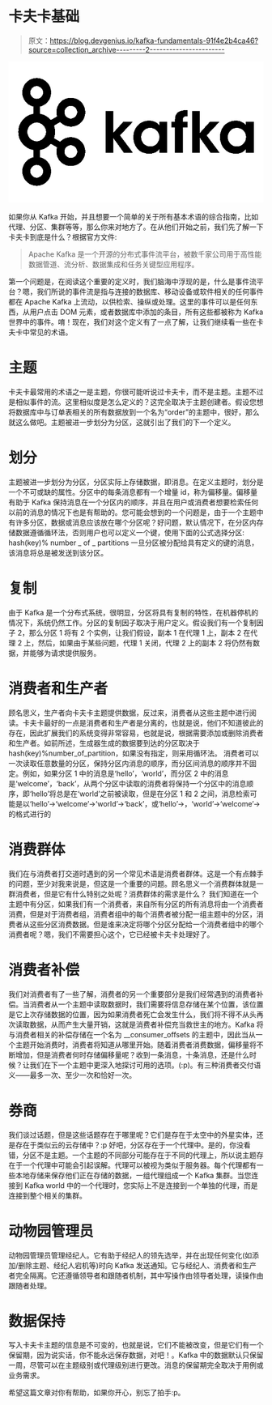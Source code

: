 # 卡夫卡基础

> 原文：<https://blog.devgenius.io/kafka-fundamentals-91f4e2b4ca46?source=collection_archive---------2----------------------->

![](img/1bdd9450c21b18d701a83d0e3d8bb837.png)

如果你从 Kafka 开始，并且想要一个简单的关于所有基本术语的综合指南，比如代理、分区、集群等等，那么你来对地方了。在从他们开始之前，我们先了解一下卡夫卡到底是什么？根据官方文件:

> Apache Kafka 是一个开源的分布式事件流平台，被数千家公司用于高性能数据管道、流分析、数据集成和任务关键型应用程序。

第一个问题是，在阅读这个重要的定义时，我们脑海中浮现的是，什么是事件流平台？嗯，我们所说的事件流是指与连接的数据库、移动设备或软件相关的任何事件都在 Apache Kafka 上流动，以供检索、操纵或处理。这里的事件可以是任何东西，从用户点击 DOM 元素，或者数据库中添加的条目，所有这些都被称为 Kafka 世界中的事件。唷！现在，我们对这个定义有了一点了解，让我们继续看一些在卡夫卡中常见的术语。

# **主题**

卡夫卡最常用的术语之一是主题，你很可能听说过卡夫卡，而不是主题。主题不过是相似事件的流。这里相似度是怎么定义的？这完全取决于主题创建者。假设您想将数据库中与订单表相关的所有数据放到一个名为“order”的主题中，很好，那么就这么做吧。主题被进一步划分为分区，这就引出了我们的下一个定义。

# 划分

主题被进一步划分为分区，分区实际上存储数据，即消息。在定义主题时，划分是一个不可或缺的属性。分区中的每条消息都有一个增量 id，称为偏移量。偏移量有助于 Kafka 保持消息在一个分区内的顺序，并且在用户或消费者想要检索任何以前的消息的情况下也是有帮助的。您可能会想到的一个问题是，由于一个主题中有许多分区，数据或消息应该放在哪个分区呢？好问题，默认情况下，在分区内存储数据遵循循环法，否则用户也可以定义一个键，使用下面的公式选择分区:
hash(key)% number _ of _ partitions
一旦分区被分配给具有定义的键的消息，该消息将总是被发送到该分区。

# **复制**

由于 Kafka 是一个分布式系统，很明显，分区将具有复制的特性，在机器停机的情况下，系统仍然工作。分区的复制因子取决于用户定义。假设我们有一个复制因子 2，那么分区 1 将有 2 个实例，让我们假设，副本 1 在代理 1 上，副本 2 在代理 2 上，然后，如果由于某些问题，代理 1 关闭，代理 2 上的副本 2 将仍然有数据，并能够为请求提供服务。

# **消费者和生产者**

顾名思义，生产者向卡夫卡主题提供数据，反过来，消费者从这些主题中进行阅读。卡夫卡最好的一点是消费者和生产者是分离的，也就是说，他们不知道彼此的存在，因此扩展我们的系统变得非常容易，也就是说，根据需要添加或删除消费者和生产者。如前所述，生成器生成的数据要到达的分区取决于 hash(key)%number_of_partition，如果没有指定，则采用循环法。
消费者可以一次读取任意数量的分区，保持分区内消息的顺序，而分区间消息的顺序并不固定。例如，如果分区 1 中的消息是‘hello’，‘world’，而分区 2 中的消息是‘welcome’，‘back’，从两个分区中读取的消费者将保持一个分区中的消息顺序，即‘hello’将总是在‘world’之前被读取，但是在分区 1 和 2 之间，消息检索可能是以‘hello’->‘welcome’->‘world’->‘back’，或‘hello’->，‘world’->‘welcome’->的格式进行的

# **消费群体**

我们在与消费者打交道时遇到的另一个常见术语是消费者群体。这是一个有点棘手的问题，至少对我来说是，但这是一个重要的问题。顾名思义一个消费群体就是一群消费者，但是它有什么特别之处呢？消费群体的需求是什么？
我们知道在一个主题中有分区，如果我们有一个消费者，来自所有分区的所有消息将由一个消费者消费，但是对于消费者组，消费者组中的每个消费者被分配一组主题中的分区，消费者从这些分区消费数据。但是谁来决定将哪个分区分配给一个消费者组中的哪个消费者呢？嗯，我们不需要担心这个，它已经被卡夫卡处理好了。

# **消费者补偿**

我们对消费者有了一些了解，消费者的另一个重要部分是我们经常遇到的消费者补偿。当消费者从一个主题中读取数据时，我们需要将信息存储在某个位置，该位置是它上次存储数据的位置，因为如果消费者死亡会发生什么，我们将不得不从头再次读取数据，从而产生大量开销，这就是消费者补偿充当救世主的地方。Kafka 将与消费者相关的补偿存储在一个名为 __consumer_offsets 的主题中，因此当从一个主题开始消费时，消费者将知道从哪里开始。随着消费者消费数据，偏移量将不断增加，但是消费者何时存储偏移量呢？收到一条消息，十条消息，还是什么时候？让我们在下一个主题中更深入地探讨可用的选项。(:p)。有三种消费者交付语义——最多一次、至少一次和恰好一次。

# **券商**

我们谈过话题，但是这些话题存在于哪里呢？它们是存在于太空中的外星实体，还是存在于类似云的云存储中？:p 好吧，分区存在于一个代理中。是的，你没看错，分区不是主题。一个主题的不同部分可能存在于不同的代理上，所以说主题存在于一个代理中可能会引起误解。代理可以被视为类似于服务器。每个代理都有一些本地存储来保存他们正在存储的数据，一组代理组成一个 Kafka 集群。当您连接到 Kafka world 中的一个代理时，您实际上不是连接到一个单独的代理，而是连接到整个相关的集群。

# **动物园管理员**

动物园管理员管理经纪人。它有助于经纪人的领先选举，并在出现任何变化(如添加/删除主题、经纪人宕机等)时向 Kafka 发送通知。它与经纪人、消费者和生产者完全隔离。它还遵循领导者和跟随者机制，其中写操作由领导者处理，读操作由跟随者处理。

# **数据保持**

写入卡夫卡主题的信息是不可变的，也就是说，它们不能被改变，但是它们有一个保留期，因为说实话，你不能永远保存数据，对吧！。Kafka 中的数据默认只保留一周，尽管可以在主题级别或代理级别进行更改。消息的保留期完全取决于用例或业务需求。

希望这篇文章对你有帮助，如果你开心，别忘了拍手:p。